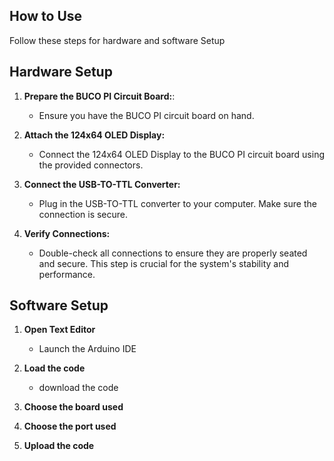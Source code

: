 ## How to Use

Follow these steps for hardware and software Setup


## Hardware Setup

1. **Prepare the BUCO PI Circuit Board:**:
   - Ensure you have the BUCO PI circuit board on hand.

2. **Attach the 124x64 OLED Display:**
   - Connect the 124x64 OLED Display to the BUCO PI circuit board using the provided connectors.

3. **Connect the USB-TO-TTL Converter:**
   - Plug in the USB-TO-TTL converter to your computer. Make sure the connection is secure.
   
4. **Verify Connections:**
   - Double-check all connections to ensure they are properly seated and secure. This step is crucial for the system's stability and performance.

## Software Setup

1. **Open Text Editor**
   - Launch the Arduino IDE

2. **Load the code**
   - download the code

3. **Choose the board used**

4. **Choose the port used**

5. **Upload the code**



